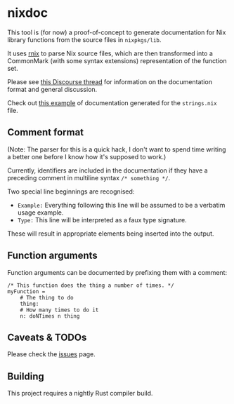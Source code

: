 nixdoc
======

This tool is (for now) a proof-of-concept to generate documentation
for Nix library functions from the source files in `nixpkgs/lib`.

It uses [rnix][] to parse Nix source files, which are then transformed
into a CommonMark (with some syntax extensions) representation of the
function set.

Please see [this Discourse thread][] for information on the
documentation format and general discussion.

Check out [this example][] of documentation generated for the
`strings.nix` file.

## Comment format

(Note: The parser for this is a quick hack, I don't want to spend time
writing a better one before I know how it's supposed to work.)

Currently, identifiers are included in the documentation if they have
a preceding comment in multiline syntax `/* something */`.

Two special line beginnings are recognised:

* `Example:` Everything following this line will be assumed to be a
  verbatim usage example.
* `Type:` This line will be interpreted as a faux type signature.

These will result in appropriate elements being inserted into the
output.

## Function arguments

Function arguments can be documented by prefixing them with a comment:

```
/* This function does the thing a number of times. */
myFunction =
    # The thing to do
    thing:
    # How many times to do it
    n: doNTimes n thing
```

## Caveats & TODOs

Please check the [issues][] page.

## Building

This project requires a nightly Rust compiler build.

[rnix]: https://gitlab.com/jD91mZM2/rnix
[this Discourse thread]: https://discourse.nixos.org/t/nixpkgs-library-function-documentation-doc-tests/1156
[this example]: https://nixos.org/manual/nixpkgs/stable/#sec-functions-library-strings
[issues]: https://github.com/nix-community/nixdoc/issues
